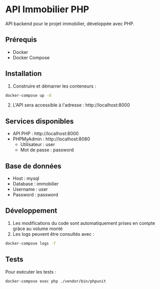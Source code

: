 # API Immobilier PHP

API backend pour le projet immobilier, développée avec PHP.

## Prérequis

- Docker
- Docker Compose

## Installation

1. Construire et démarrer les conteneurs :
```bash
docker-compose up -d
```

2. L'API sera accessible à l'adresse : http://localhost:8000

## Services disponibles

- API PHP : http://localhost:8000
- PHPMyAdmin : http://localhost:8080
  - Utilisateur : user
  - Mot de passe : password

## Base de données

- Host : mysql
- Database : immobilier
- Username : user
- Password : password

## Développement

1. Les modifications du code sont automatiquement prises en compte grâce au volume monté
2. Les logs peuvent être consultés avec :
```bash
docker-compose logs -f
```

## Tests

Pour exécuter les tests :
```bash
docker-compose exec php ./vendor/bin/phpunit
```

